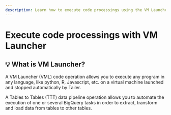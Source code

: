```yaml
---
description: Learn how to execute code processings using the VM Launcher operation.
---
```


# Execute code processings with VM Launcher

##  💡 What is VM Launcher?

A VM Launcher \(VML\) code operation allows you to execute any program in any language, like python, R, Javascript, etc. on a virtual machine launched and stopped automatically  by Tailer.

A Tables to Tables \(TTT\) data pipeline operation allows you to automate the execution of one or several BigQuery tasks in order to extract, transform and load data from tables to other tables.

